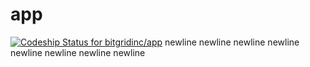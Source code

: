 app
===

[ ![Codeship Status for bitgridinc/app](https://www.codeship.io/projects/f1878490-40f5-0132-1a3f-265751b913a8/status)](https://www.codeship.io/projects/44037)
newline
newline
newline
newline
newline
newline
newline
newline
